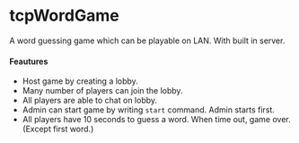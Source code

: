 # tcpWordGame
A word guessing game which can be playable on LAN. With built in server.

#### Feautures
- Host game by creating a lobby.
- Many number of players can join the lobby.
- All players are able to chat on lobby.
- Admin can start game by writing `start` command. Admin starts first.
- All players have 10 seconds to guess a word. When time out, game over. (Except first word.)
